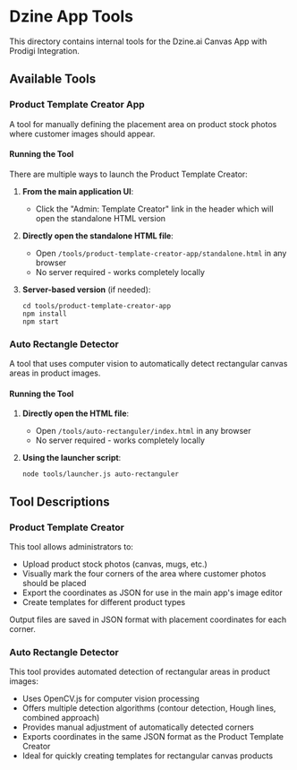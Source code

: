 # Dzine App Tools

This directory contains internal tools for the Dzine.ai Canvas App with Prodigi Integration.

## Available Tools

### Product Template Creator App

A tool for manually defining the placement area on product stock photos where customer images should appear.

#### Running the Tool

There are multiple ways to launch the Product Template Creator:

1. **From the main application UI**:
   - Click the "Admin: Template Creator" link in the header which will open the standalone HTML version

2. **Directly open the standalone HTML file**:
   - Open `/tools/product-template-creator-app/standalone.html` in any browser
   - No server required - works completely locally

3. **Server-based version** (if needed):
   ```
   cd tools/product-template-creator-app
   npm install
   npm start
   ```

### Auto Rectangle Detector

A tool that uses computer vision to automatically detect rectangular canvas areas in product images.

#### Running the Tool

1. **Directly open the HTML file**:
   - Open `/tools/auto-rectanguler/index.html` in any browser
   - No server required - works completely locally

2. **Using the launcher script**:
   ```
   node tools/launcher.js auto-rectanguler
   ```

## Tool Descriptions

### Product Template Creator

This tool allows administrators to:
- Upload product stock photos (canvas, mugs, etc.)
- Visually mark the four corners of the area where customer photos should be placed
- Export the coordinates as JSON for use in the main app's image editor
- Create templates for different product types

Output files are saved in JSON format with placement coordinates for each corner.

### Auto Rectangle Detector

This tool provides automated detection of rectangular areas in product images:
- Uses OpenCV.js for computer vision processing
- Offers multiple detection algorithms (contour detection, Hough lines, combined approach)
- Provides manual adjustment of automatically detected corners
- Exports coordinates in the same JSON format as the Product Template Creator
- Ideal for quickly creating templates for rectangular canvas products
